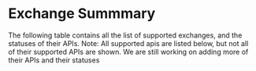# Exchange Summmary


The following table contains all the list of supported exchanges, and the statuses of their APIs. Note: All supported apis are listed below, but not all of their supported APIs are shown. We are still working on adding more of their APIs and their statuses

<p id="lastUpdateDate" style="width:50%"></p>

<p id="exchangeSummary" style="width:50%"></p>

<script type="text/javascript">
    // Set up our HTTP request
    var xhr = new XMLHttpRequest();

    // Setup our listener to process completed requests
    xhr.onload = function () {

        // Process our return data
        if (xhr.status >= 200 && xhr.status < 300) {
            // What do when the request is successful
            var imageText = ('<img' + xhr.responseText.split('<img')[1]).split('</div>')[0]
            var tableText = ('<table' + xhr.responseText.split('<table')[1]).split('</table>')[0] + '</table>'
            document.getElementById("lastUpdateDate").innerHTML = imageText;
            document.getElementById("exchangeSummary").innerHTML = tableText;
        } else {
            // What do when the request fails
            console.log('The request failed!');
        }

        // Code that should run regardless of the request status
        console.log('This always runs...');
    };

    // Create and send a GET request
    // The first argument is the post type (GET, POST, PUT, DELETE, etc.)
    // The second argument is the endpoint URL
    xhr.open('GET', 'https://franz-see.github.io/ccxt-rest/exchanges/');
    xhr.send();
</script>
